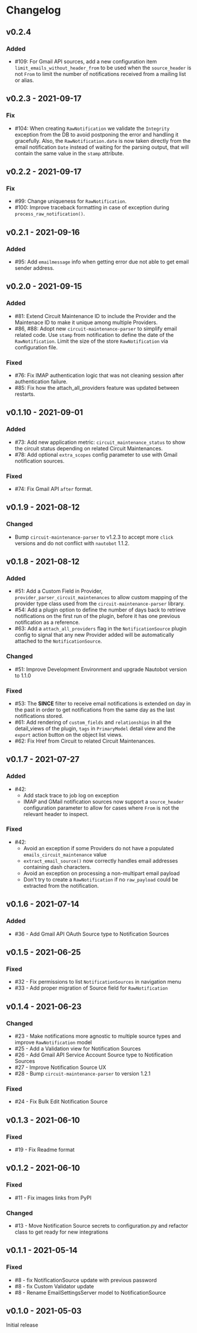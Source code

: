 # Changelog

## v0.2.4

### Added

- #109: For Gmail API sources, add a new configuration item `limit_emails_without_header_from` to be used when the `source_header` is not `From` to limit the number of notifications received from a mailing list or alias.

## v0.2.3 - 2021-09-17

### Fix

- #104: When creating `RawNotification` we validate the `Integrity` exception from the DB to avoid postponing the error and handling it gracefully. Also, the `RawNotification.date` is now taken directly from the email notification `Date` instead of waiting for the parsing output, that will contain the same value in the `stamp` attribute.

## v0.2.2 - 2021-09-17

### Fix

- #99: Change uniqueness for `RawNotification`.
- #100: Improve traceback formatting in case of exception during `process_raw_notification()`.

## v0.2.1 - 2021-09-16

### Added

- #95: Add `emailmessage` info when getting error due not able to get email sender address.

## v0.2.0 - 2021-09-15

### Added

- #81: Extend Circuit Maintenance ID to include the Provider and the Maintenace ID to make it unique among multiple Providers.
- #86, #88: Adopt new `circuit-maintenance-parser` to simplify email related code. Use `stamp` from notification to define the date of the `RawNotification`. Limit the size of the store `RawNotification` via configuration file.

### Fixed

- #76: Fix IMAP authentication logic that was not cleaning session after authentication failure.
- #85: Fix how the attach_all_providers feature was updated between restarts.

## v0.1.10 - 2021-09-01

### Added

- #73: Add new application metric: `circuit_maintenance_status` to show the circuit status depending on related Circuit Maintenances.
- #78: Add optional `extra_scopes` config parameter to use with Gmail notification sources.

### Fixed

- #74: Fix Gmail API `after` format.

## v0.1.9 - 2021-08-12

### Changed

- Bump `circuit-maintenance-parser` to v1.2.3 to accept more `click` versions and do not conflict with `nautobot` 1.1.2.

## v0.1.8 - 2021-08-12

### Added

- #51: Add a Custom Field in Provider, `provider_parser_circuit_maintenances` to allow custom mapping of the provider type class used from the `circuit-maintenance-parser` library.
- #54: Add a plugin option to define the number of days back to retrieve notifications on the first run of the plugin, before it has one previous notification as a reference.
- #63: Add a `attach_all_providers` flag in the `NotificationSource` plugin config to signal that any new Provider added will be automatically attached to the `NotificationSource`.

### Changed

- #51: Improve Development Environment and upgrade Nautobot version to 1.1.0

### Fixed

- #53: The **SINCE** filter to receive email notifications is extended on day in the past in order to get notifications from the same day as the last notifications stored.
- #61: Add rendering of `custom_fields` and `relationships` in all the detail_views of the plugin, `tags` in `PrimaryModel` detail view and the `export` action button on the object list views.
- #62: Fix Href from Circuit to related Circuit Maintenances.

## v0.1.7 - 2021-07-27

### Added

- #42:
  - Add stack trace to job log on exception
  - IMAP and GMail notification sources now support a `source_header` configuration parameter to allow for cases where `From` is not the relevant header to inspect.

### Fixed

- #42:
  - Avoid an exception if some Providers do not have a populated `emails_circuit_maintenance` value
  - `extract_email_source()` now correctly handles email addresses containing dash characters.
  - Avoid an exception on processing a non-multipart email payload
  - Don't try to create a `RawNotification` if no `raw_payload` could be extracted from the notification.

## v0.1.6 - 2021-07-14

### Added

- #36 - Add Gmail API OAuth Source type to Notification Sources

## v0.1.5 - 2021-06-25

### Fixed

- #32 - Fix permissions to list `NotificationSources` in navigation menu
- #33 - Add proper migration of Source field for `RawNotification`

## v0.1.4 - 2021-06-23

### Changed

- #23 - Make notifications more agnostic to multiple source types and improve `RawNotification` model
- #25 - Add a Validation view for Notification Sources
- #26 - Add Gmail API Service Account Source type to Notification Sources
- #27 - Improve Notification Source UX
- #28 - Bump `circuit-maintenance-parser` to version 1.2.1

### Fixed

- #24 - Fix Bulk Edit Notification Source

## v0.1.3 - 2021-06-10

### Fixed

- #19 - Fix Readme format

## v0.1.2 - 2021-06-10

### Fixed

- #11 - Fix images links from PyPI

### Changed

- #13 - Move Notification Source secrets to configuration.py and refactor class to get ready for new integrations

## v0.1.1 - 2021-05-14

### Fixed

- #8 - fix NotificationSource update with previous password
- #8 - fix Custom Validator update
- #8 - Rename EmailSettingsServer model to NotificationSource

## v0.1.0 - 2021-05-03

Initial release
